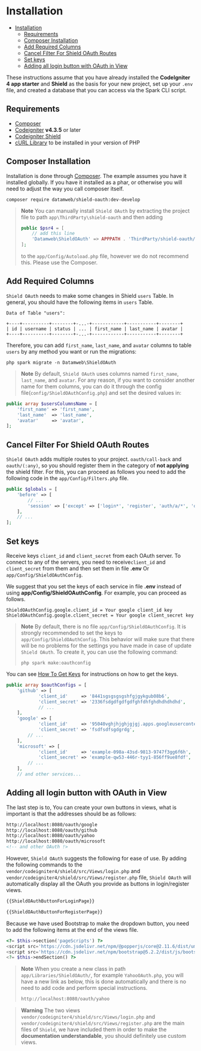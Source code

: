 # Installation

- [Installation](#installation)
  - [Requirements](#requirements)
  - [Composer Installation](#composer-installation)
  - [Add Required Columns](#add-required-columns)
  - [Cancel Filter For Shield OAuth Routes](#cancel-filter-for-shield-oauth-routes)
  - [Set keys](#set-keys)
  - [Adding all login button with OAuth in View](#adding-all-login-button-with-oauth-in-view)

These instructions assume that you have already installed the **CodeIgniter 4 app starter** and **Shield** as the basis for your new project, set up your `.env` file, and created a database that you can access via the Spark CLI script.

## Requirements

- [Composer](https://getcomposer.org)
- [Codeigniter](https://codeigniter4.github.io/CodeIgniter4/installation/installing_composer.html#installation) **v4.3.5** or later
- [Codeigniter Shield](https://github.com/codeigniter4/shield)
- [cURL Library](https://www.php.net/manual/en/book.curl.php) to be installed in your version of PHP

## Composer Installation

Installation is done through [Composer](https://getcomposer.org). The example assumes you have it installed globally.
If you have it installed as a phar, or otherwise you will need to adjust the way you call composer itself.

```console
composer require datamweb/shield-oauth:dev-develop
```

> **Note**
> You can manually install `Shield OAuth` by extracting the project file to path `app\ThirdParty\shield-oauth` and then adding
>
> ```php
> public $psr4 = [
>     // add this line
>     'Datamweb\ShieldOAuth' => APPPATH . 'ThirdParty/shield-oauth/src',
> ];
> ```
>
> to the `app/Config/Autoload.php` file, however we do not recommend this. Please use the Composer.

## Add Required Columns

`Shield OAuth` needs to make some changes in Shield `users` Table. In general, you should have the following items in `users` Table.

```console
Data of Table "users":

+----+----------+--------+-...-+------------+-----------+--------+
| id | username | status | ... | first_name | last_name | avatar |
+----+----------+--------+-...-+------------+-----------+--------+
```

Therefore, you can add `first_name`, `last_name`, and `avatar` columns to table `users` by any method you want or run the migrations:

```console
php spark migrate -n Datamweb\ShieldOAuth
```

> **Note**
> By default, `Shield OAuth` uses columns named `first_name`, `last_name`, and `avatar`.
> For any reason, if you want to consider another name for them columns, you can do it through the config file(`config/ShieldOAuthConfig.php`) and set the desired values in:

```php
public array $usersColumnsName = [
    'first_name' => 'first_name',
    'last_name'  => 'last_name',
    'avatar'     => 'avatar',
];
```

## Cancel Filter For Shield OAuth Routes

`Shield OAuth` adds multiple routes to your project. `oauth/call-back` and `oauth/(:any)`, so you should register them in the category of **not applying** the shield filter. For this, you can proceed as follows you need to add the following code in the `app/Config/Filters.php` file.

```php
public $globals = [
    'before' => [
        // ...
        'session' => ['except' => ['login*', 'register', 'auth/a/*', 'oauth*']],
    ],
    // ...
];
```

## Set keys

Receive keys `client_id` and `client_secret` from each OAuth server.
To connect to any of the servers, you need to receive`client_id` and `client_secret` from them and then set them in file **.env** Or `app/Config/ShieldOAuthConfig`.

We suggest that you set the keys of each service in file **.env** instead of using **app/Config/ShieldOAuthConfig**. For example, you can proceed as follows.

```env
ShieldOAuthConfig.google.client_id = Your google client_id key
ShieldOAuthConfig.google.client_secret = Your google client_secret key
```

> **Note**
> By default, there is no file `app/Config/ShieldOAuthConfig`. It is strongly recommended to set the keys to `app/Config/ShieldOAuthConfig`. This behavior will make sure that there will be no problems for the settings you have made in case of update `Shield OAuth`. To create it, you can use the following command:
>
> ```console
> php spark make:oauthconfig
> ```

You can see [How To Get Keys](get_keys.md) for instructions on how to get the keys.

```php
public array $oauthConfigs = [
    'github' => [
            'client_id'     => '8441sgsgsgsgshfgjgykgub08b6',
            'client_secret' => '2336fsdgdfgdfgdfghfdhfghdhdhdhdhd',
            // ...
    ],
    'google' => [
            'client_id'     => '95040vghjhjghjgjgj.apps.googleusercontent.com',
            'client_secret' => 'fsdfsdfsgdgrdg',
        // ...
    ],
    'microsoft' => [
            'client_id'     => 'example-098a-43sd-9813-9747f3gg6f6h',
            'client_secret' => 'example-qw53-446r-tyy1-856ff9ue8fdf',
        // ...
    ],
    // and other services...
```

## Adding all login button with OAuth in View

The last step is to, You can create your own buttons in views, what is important is that the addresses should be as follows:

```html
http://localhost:8080/oauth/google
http://localhost:8080/oauth/github
http://localhost:8080/oauth/yahoo
http://localhost:8080/oauth/microsoft
<!-- and other OAuth !>
```

However, `Shield OAuth` suggests the following for ease of use. By adding the following commands to the `vendor/codeigniter4/shield/src/Views/login.php` and `vendor/codeigniter4/shield/src/Views/register.php` file, `Shield OAuth` will automatically display all the OAuth you provide as buttons in login/register views.

```html
{{ShieldOAuthButtonForLoginPage}}
```

```html
{{ShieldOAuthButtonForRegisterPage}}
```

Because we have used Bootstrap to make the dropdown button, you need to add the following items at the end of the views file.

```php
<?= $this->section('pageScripts') ?>
<script src='https://cdn.jsdelivr.net/npm/@popperjs/core@2.11.6/dist/umd/popper.min.js' integrity='sha384-oBqDVmMz9ATKxIep9tiCxS/Z9fNfEXiDAYTujMAeBAsjFuCZSmKbSSUnQlmh/jp3' crossorigin='anonymous'></script>
<script src='https://cdn.jsdelivr.net/npm/bootstrap@5.2.2/dist/js/bootstrap.min.js' integrity='sha384-IDwe1+LCz02ROU9k972gdyvl+AESN10+x7tBKgc9I5HFtuNz0wWnPclzo6p9vxnk' crossorigin='anonymous'></script>
<?= $this->endSection() ?>
```

> **Note**
> When you create a new class in path `app/Libraries/ShieldOAuth/`, for example `YahooOAuth.php`, you will have a new link as below, this is done automatically and there is no need to add code and perform special instructions.
>
> ```html
> http://localhost:8080/oauth/yahoo
> ```

> **Warning**
> The two views `vendor/codeigniter4/shield/src/Views/login.php` and `vendor/codeigniter4/shield/src/Views/register.php` are the main files of `Shield`, we have included them in order to make the **documentation understandable**, you should definitely use custom views.
